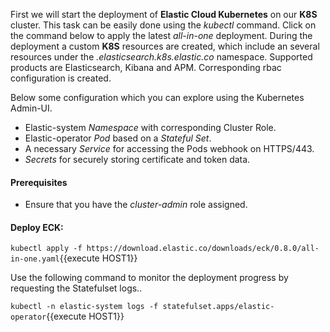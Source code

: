 First we will start the deployment of **Elastic Cloud Kubernetes** on our **K8S** cluster. This task can be easily done using the *kubectl* command. Click on the command below to apply the latest *all-in-one* deployment. During the deployment a custom **K8S** resources are created, which include an several resources under the *.elasticsearch.k8s.elastic.co* namespace. Supported products are Elasticsearch, Kibana and APM. Corresponding rbac configuration is created.

Below some configuration which you can explore using the Kubernetes Admin-UI.

- Elastic-system *Namespace* with corresponding Cluster Role.
- Elastic-operator *Pod* based on a *Stateful Set*.
- A necessary *Service* for accessing the Pods webhook on HTTPS/443.
- *Secrets* for securely storing certificate and token data.

#### Prerequisites

- Ensure that you have the *cluster-admin* role assigned.  

#### Deploy ECK:

`kubectl apply -f https://download.elastic.co/downloads/eck/0.8.0/all-in-one.yaml`{{execute HOST1}}

Use the following command to monitor the deployment progress by requesting the Statefulset logs..

`kubectl -n elastic-system logs -f statefulset.apps/elastic-operator`{{execute HOST1}}
